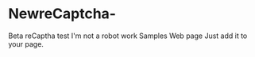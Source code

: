 # NewreCaptcha-
Beta reCaptha test
I'm not a robot work
Samples Web page
Just add it to your page.

 
